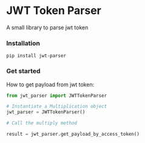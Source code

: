 # JWT Token Parser
A small library to parse jwt token

### Installation
```
pip install jwt-parser
```

### Get started
How to get payload from jwt token:

```Python
from jwt_parser import JWTTokenParser

# Instantiate a Multiplication object
jwt_parser = JWTTokenParser()

# Call the multiply method

result = jwt_parser.get_payload_by_access_token()
```